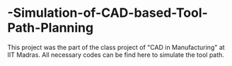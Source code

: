 # -Simulation-of-CAD-based-Tool-Path-Planning
This project was the part of the class project of "CAD in Manufacturing" at IIT Madras. All necessary codes can be find here to simulate the tool path.
